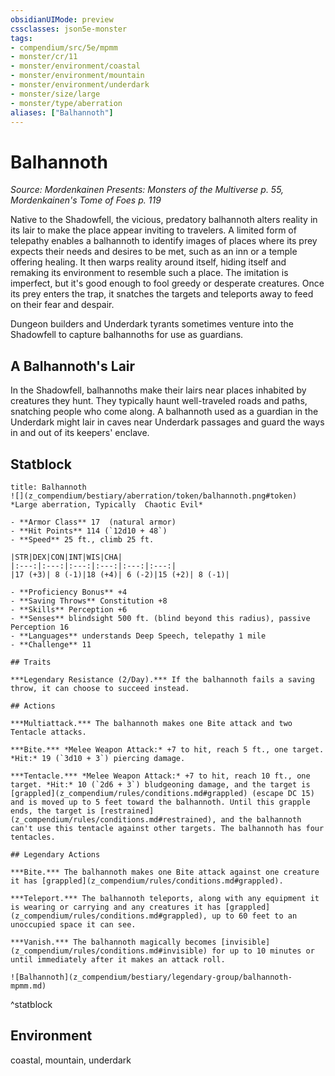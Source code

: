 ```yaml
---
obsidianUIMode: preview
cssclasses: json5e-monster
tags:
- compendium/src/5e/mpmm
- monster/cr/11
- monster/environment/coastal
- monster/environment/mountain
- monster/environment/underdark
- monster/size/large
- monster/type/aberration
aliases: ["Balhannoth"]
---
```

# Balhannoth
*Source: Mordenkainen Presents: Monsters of the Multiverse p. 55, Mordenkainen's Tome of Foes p. 119*  

Native to the Shadowfell, the vicious, predatory balhannoth alters reality in its lair to make the place appear inviting to travelers. A limited form of telepathy enables a balhannoth to identify images of places where its prey expects their needs and desires to be met, such as an inn or a temple offering healing. It then warps reality around itself, hiding itself and remaking its environment to resemble such a place. The imitation is imperfect, but it's good enough to fool greedy or desperate creatures. Once its prey enters the trap, it snatches the targets and teleports away to feed on their fear and despair.

Dungeon builders and Underdark tyrants sometimes venture into the Shadowfell to capture balhannoths for use as guardians.

## A Balhannoth's Lair

In the Shadowfell, balhannoths make their lairs near places inhabited by creatures they hunt. They typically haunt well-traveled roads and paths, snatching people who come along. A balhannoth used as a guardian in the Underdark might lair in caves near Underdark passages and guard the ways in and out of its keepers' enclave.

## Statblock

```ad-statblock
title: Balhannoth
![](z_compendium/bestiary/aberration/token/balhannoth.png#token)
*Large aberration, Typically  Chaotic Evil*

- **Armor Class** 17  (natural armor)
- **Hit Points** 114 (`12d10 + 48`)
- **Speed** 25 ft., climb 25 ft.

|STR|DEX|CON|INT|WIS|CHA|
|:---:|:---:|:---:|:---:|:---:|:---:|
|17 (+3)| 8 (-1)|18 (+4)| 6 (-2)|15 (+2)| 8 (-1)|

- **Proficiency Bonus** +4
- **Saving Throws** Constitution +8
- **Skills** Perception +6
- **Senses** blindsight 500 ft. (blind beyond this radius), passive Perception 16
- **Languages** understands Deep Speech, telepathy 1 mile
- **Challenge** 11

## Traits

***Legendary Resistance (2/Day).*** If the balhannoth fails a saving throw, it can choose to succeed instead.

## Actions

***Multiattack.*** The balhannoth makes one Bite attack and two Tentacle attacks.

***Bite.*** *Melee Weapon Attack:* +7 to hit, reach 5 ft., one target. *Hit:* 19 (`3d10 + 3`) piercing damage.

***Tentacle.*** *Melee Weapon Attack:* +7 to hit, reach 10 ft., one target. *Hit:* 10 (`2d6 + 3`) bludgeoning damage, and the target is [grappled](z_compendium/rules/conditions.md#grappled) (escape DC 15) and is moved up to 5 feet toward the balhannoth. Until this grapple ends, the target is [restrained](z_compendium/rules/conditions.md#restrained), and the balhannoth can't use this tentacle against other targets. The balhannoth has four tentacles.

## Legendary Actions

***Bite.*** The balhannoth makes one Bite attack against one creature it has [grappled](z_compendium/rules/conditions.md#grappled).

***Teleport.*** The balhannoth teleports, along with any equipment it is wearing or carrying and any creatures it has [grappled](z_compendium/rules/conditions.md#grappled), up to 60 feet to an unoccupied space it can see.

***Vanish.*** The balhannoth magically becomes [invisible](z_compendium/rules/conditions.md#invisible) for up to 10 minutes or until immediately after it makes an attack roll.

![Balhannoth](z_compendium/bestiary/legendary-group/balhannoth-mpmm.md)
```
^statblock

## Environment

coastal, mountain, underdark